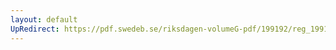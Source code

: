 ```yaml
---
layout: default
UpRedirect: https://pdf.swedeb.se/riksdagen-volumeG-pdf/199192/reg_199192/reg_199192_1078.pdf
---
```

